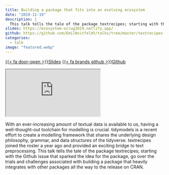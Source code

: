 ```yaml
---
title: Building a package that fits into an evolving ecosystem
date: "2019-11-19"
description: |
  This talk tells the tale of the package textrecipes; starting with the Github issue that sparked the idea for the package, go over the trials and challenges associated with building a package that heavily integrates with other packages all the way to the release on CRAN.
slides: https://ecosystem-ocrug2019.netlify.app/
github: https://github.com/EmilHvitfeldt/talks/tree/master/textrecipes-ecosystem
categories:
  - talk
image: "featured.webp"
---
```






<a href="https://ecosystem-ocrug2019.netlify.app/" class="listing-slides btn-links">{{< fa door-open >}}Slides<a>
<a href="https://github.com/EmilHvitfeldt/talks/tree/master/textrecipes-ecosystem" class="listing-github btn-links">{{< fa brands github >}}Github<a>
      
<iframe class="slide-deck" src="https://ecosystem-ocrug2019.netlify.app/"></iframe>

With an ever-increasing amount of textual data is available to us, having a well-thought-out toolchain for modelling is crucial. tidymodels is a recent effort to create a modelling framework that shares the underlying design philosophy, grammar, and data structures of the tidyverse. textrecipes joined the roster a year ago and provided an exciting bridge to text preprocessing. This talk tells the tale of the package textrecipes; starting with the Github issue that sparked the idea for the package, go over the trials and challenges associated with building a package that heavily integrates with other packages all the way to the release on CRAN.
